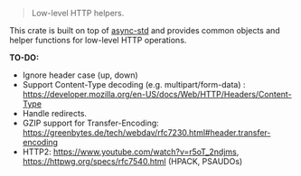 > Low-level HTTP helpers.

This crate is built on top of [async-std](https://github.com/async-rs/async-std) and provides common objects and helper functions for low-level HTTP operations.

**TO-DO:**

- Ignore header case (up, down)
- Support Content-Type decoding (e.g. multipart/form-data) : https://developer.mozilla.org/en-US/docs/Web/HTTP/Headers/Content-Type
- Handle redirects.
- GZIP support for Transfer-Encoding: https://greenbytes.de/tech/webdav/rfc7230.html#header.transfer-encoding
- HTTP2: https://www.youtube.com/watch?v=r5oT_2ndjms, https://httpwg.org/specs/rfc7540.html (HPACK, PSAUDOs)
